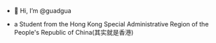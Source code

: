 - 👋 Hi, I’m @guadgua

- a Student from the Hong Kong Special Administrative Region of the People's Republic of China(其实就是香港)

<!---
guadgua/guadgua is a ✨ special ✨ repository because its `README.md` (this file) appears on your GitHub profile.
You can click the Preview link to take a look at your changes.
--->

